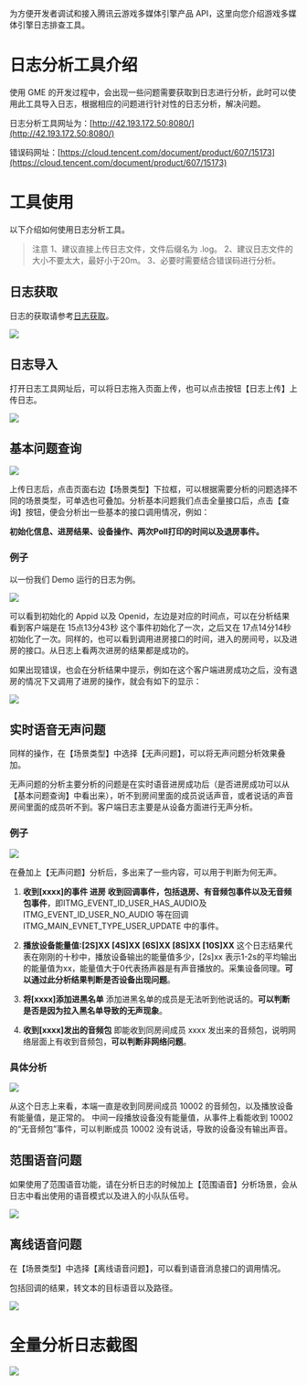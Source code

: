 为方便开发者调试和接入腾讯云游戏多媒体引擎产品 API，这里向您介绍游戏多媒体引擎日志排查工具。

# 日志分析工具介绍

使用 GME 的开发过程中，会出现一些问题需要获取到日志进行分析，此时可以使用此工具导入日志，根据相应的问题进行针对性的日志分析，解决问题。

日志分析工具网址为：[http://42.193.172.50:8080/](http://42.193.172.50:8080/)

错误码网址：[https://cloud.tencent.com/document/product/607/15173](https://cloud.tencent.com/document/product/607/15173)

# 工具使用

以下介绍如何使用日志分析工具。

> 注意
> 1、建议直接上传日志文件，文件后缀名为 .log。
> 2、建议日志文件的大小不要太大，最好小于20m。
> 3、必要时需要结合错误码进行分析。

## 日志获取

日志的获取请参考[日志获取](https://cloud.tencent.com/document/product/607/51456#.E5.A6.82.E4.BD.95.E5.8F.96.E5.BE.97.E6.97.A5.E5.BF.97.EF.BC.9F)。

![](https://main.qcloudimg.com/raw/d8b5071f5df40595c4b6b0a38b69369d.png)

## 日志导入

打开日志工具网址后，可以将日志拖入页面上传，也可以点击按钮【日志上传】上传日志。


![](https://main.qcloudimg.com/raw/68ef72b06b904127f48ef396db3accbc.png)

## 基本问题查询

![](https://main.qcloudimg.com/raw/4e7251674527f0980301001279935712.png)

上传日志后，点击页面右边【场景类型】下拉框，可以根据需要分析的问题选择不同的场景类型，可单选也可叠加。分析基本问题我们点击全量接口后，点击【查询】按钮，便会分析出一些基本的接口调用情况，例如：

**初始化信息、进房结果、设备操作、两次Poll打印的时间以及退房事件。**

### 例子

以一份我们 Demo 运行的日志为例。

![](https://main.qcloudimg.com/raw/2a6c8c25912cf83d17506b04ba8297ff.png)

可以看到初始化的 Appid 以及 Openid，左边是对应的时间点，可以在分析结果看到客户端是在 15点13分43秒 这个事件初始化了一次，之后又在 17点14分14秒 初始化了一次。同样的，也可以看到调用进房接口的时间，进入的房间号，以及进房的接口。从日志上看两次进房的结果都是成功的。


如果出现错误，也会在分析结果中提示，例如在这个客户端进房成功之后，没有退房的情况下又调用了进房的操作，就会有如下的显示：

![](https://main.qcloudimg.com/raw/4e0437126cf8b599ed01c6073a55cf56.png)


## 实时语音无声问题

同样的操作，在【场景类型】中选择【无声问题】，可以将无声问题分析效果叠加。

无声问题的分析主要分析的问题是在实时语音进房成功后（是否进房成功可以从【基本问题查询】中看出来），听不到房间里面的成员说话声音，或者说话的声音房间里面的成员听不到。客户端日志主要是从设备方面进行无声分析。

### 例子

![](https://main.qcloudimg.com/raw/d4f64bbf2ef26eb6ec5fef4a6ff94641.png)

在叠加上【无声问题】分析后，多出来了一些内容，可以用于判断为何无声。

1. **收到[xxxx]的事件 进房**
	**收到回调事件，包括退房、有音频包事件以及无音频包事件**，即ITMG_EVENT_ID_USER_HAS_AUDIO及ITMG_EVENT_ID_USER_NO_AUDIO 等在回调 ITMG_MAIN_EVNET_TYPE_USER_UPDATE 中的事件。 

2. **播放设备能量值:[2S]XX [4S]XX [6S]XX [8S]XX [10S]XX**
	这个日志结果代表在刚刚的十秒中，播放设备输出的能量值多少，[2s]xx 表示1-2s的平均输出的能量值为xx，能量值大于0代表扬声器是有声音播放的。采集设备同理。**可以通过此分析结果判断是否设备出现问题**。

3. **将[xxxx]添加进黑名单**
	添加进黑名单的成员是无法听到他说话的。**可以判断是否是因为拉入黑名单导致的无声现象**。

4. **收到[xxxx]发出的音频包**
	即能收到同房间成员 xxxx 发出来的音频包，说明网络层面上有收到音频包，**可以判断非网络问题**。


### 具体分析

![](https://main.qcloudimg.com/raw/ce87009d05887afec12f3cd8f5d59541.png)

从这个日志上来看，本端一直是收到同房间成员 10002 的音频包，以及播放设备有能量值，是正常的。
中间一段播放设备没有能量值，从事件上看能收到 10002 的“无音频包”事件，可以判断成员 10002 没有说话，导致的设备没有输出声音。


## 范围语音问题

如果使用了范围语音功能，请在分析日志的时候加上【范围语音】分析场景，会从日志中看出使用的语音模式以及进入的小队队伍号。

![](https://main.qcloudimg.com/raw/6937e5266b43de7246d66c8ad441718d.png)

## 离线语音问题

在【场景类型】中选择【离线语音问题】，可以看到语音消息接口的调用情况。

包括回调的结果，转文本的目标语音以及路径。

![](https://main.qcloudimg.com/raw/26fe1b0d1a286da9128439b6707e0fdb.png)



# 全量分析日志截图

![](https://main.qcloudimg.com/raw/33f5567843c2d81e4a975c1ef19bc717.png)